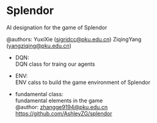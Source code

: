 # Splendor
AI designation for the game of Splendor

@authors: YuxiXie (sigridcc@pku.edu.cn)
          ZiqingYang (yangziqing@pku.edu.cn)



  * DQN:     
      DQN class for traing our agents
  
  * ENV:     
      ENV calss to build the game environment of Splendor
  
  * fundamental class:   
      fundamental elements in the game    
       @author: zhangge9194@pku.edu.cn   https://github.com/AshleyZG/splendor
